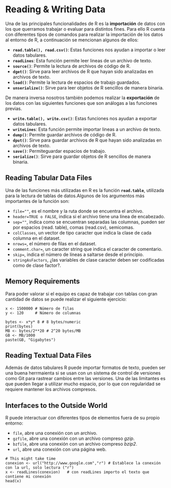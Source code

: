 # Reading & Writing Data

Una de las principales funcionalidades de R es la **importación** de datos con los que querramos trabajar o evaluar para distintos fines. Para ello R cuenta con diferentes tipos de comandos para realizar la importación de los datos al entorno de R, a continuación se mencionan algunos de ellos: 

* **`read.table(), read.csv()`**: Estas funciones nos ayudan a importar o leer datos tabulares. 
* **`readLines`**: Esta función permite leer lineas de un archivo de texto. 
* **`source()`**: Permite la lectura de archivos de código de R. 
* **`dget()`**: Sirve para leer archivos de R que hayan sido analizadas en archivos de texto.  
* **`load()`**: Permite la lectura de espacios de trabajo guardados. 
* **`unserialize()`**: Sirve para leer objetos de R sencillos de manera binaria. 

De manera inversa nosotros también podemos realizar la **exportación** de los datos con las siguientes funciones que son análogas a las funciones previas. 

* **`write.table(), write.csv()`**: Estas funciones nos ayudan a exportar datos tabulares. 
* **`writeLines`**: Esta función permite importar lineas a un archivo de texto. 
* **`dump()`**: Permite guardar archivos de código de R. 
* **`dput()`**: Sirve para guardar archivos de R que hayan sido analizadas en archivos de texto.  
* **`save()`**: Permiteguardar espacios de trabajo. 
* **`serialize()`**: Sirve para guardar objetos de R sencillos de manera binaria. 

## Reading Tabular Data Files
Una de las funciones más utilizadas en R es la función **`read.table`**, utilizada para la lectura de tablas de datos.Algunos de los argumentos más importantes de la función son:

* `file=""`, es el nombre y la ruta donde se encuentra el archivo.
* `header=TRUE o FALSE`, indica si el archivo tiene una línea de encabezado. 
* `sep=""`, indica como se encuentran separadas las columnas, pueden ser por espacios (read. table), comas (read.csv), semicomas.
* `colClasses`, un vector de tipo caracter que indica la clase de cada columna en el dataset. 
* `nrows=`, el número de filas en el dataset. 
* `comment.char=`, un caracter string que indica el caracter de comentario. 
* `skip=`, indica el número de líneas a saltarse desde el principio.
* `stringAsFactors`, ¿las variables de clase caracter deben ser codificadas como de clase factor?. 


## Memory Requirements
Para poder valorar si el equipo es capaz de trabajar con tablas con gran cantidad de datos se puede realizar el siguiente ejercicio:


```{r}
x <- 1500000 # Número de filas
y <- 120     # Número de columnas

bytes <- x*y* 8 # 8 bytes/numeric
print(bytes)
MB <- bytes/2**20 # 2^20 bytes/MB
GB <- MB/1000
paste(GB, "Gigabytes")
```


## Reading Textual Data Files
Además de datos tabulares R puede importar formatos de texto, pueden ser una buena herrmaienta si se usan con un sistema de control de versiones como Git para rastrear cambios entre las versiones. Una de las limitantes es que pueden llegar a utilizar mucho espacio, por lo que con regularidad se requiere mantener los archivos compresos. 


## Interfaces to the Outside World 
R puede interactuar con diferentes tipos de elementos fuera de su propio entorno:

* `file`, abre una conexión con un archivo.
* `gzfile`, abre una conexión con un archivo compreso *gzip*.
* `bzfile`, abre una conexión con un archivo compreso *bzip2*. 
* `url`, abre una conexión con una página web. 

```{r}
# This might take time
conexion <- url("http://www.google.com","r") # Establece la conexión con la url, solo lectura ("r")
x <- readLines(conexion)   # con readLines importo el texto que contiene mi conexión
head(x)

```

